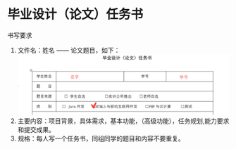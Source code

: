 # 毕业设计（论文）任务书

书写要求

1. 文件名：姓名 —— 论文题目，如下：  
![tableTittle](../images/tableTittle.png)
2. 主要内容：项目背景，具体需求，基本功能，（高级功能），任务规划,能力要求和提交成果。
3. 规格：每人写一个任务书，同组同学的题目和内容不要重复。

